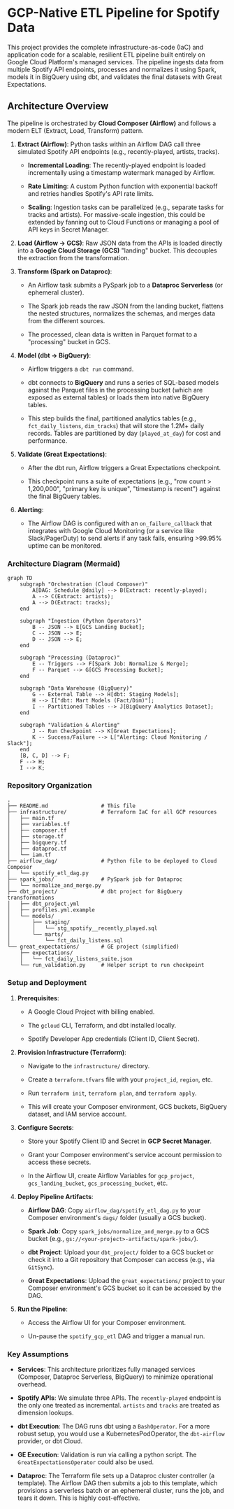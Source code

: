 # GCP-Native ETL Pipeline for Spotify Data

This project provides the complete infrastructure-as-code (IaC) and application code for a scalable, resilient ETL pipeline built entirely on Google Cloud Platform's managed services. The pipeline ingests data from multiple Spotify API endpoints, processes and normalizes it using Spark, models it in BigQuery using dbt, and validates the final datasets with Great Expectations.

## Architecture Overview

The pipeline is orchestrated by **Cloud Composer (Airflow)** and follows a modern ELT (Extract, Load, Transform) pattern.

1. **Extract (Airflow)**: Python tasks within an Airflow DAG call three simulated Spotify API endpoints (e.g., recently-played, artists, tracks).

    - **Incremental Loading**: The recently-played endpoint is loaded incrementally using a timestamp watermark managed by Airflow.

    - **Rate Limiting**: A custom Python function with exponential backoff and retries handles Spotify's API rate limits.

    - **Scaling**: Ingestion tasks can be parallelized (e.g., separate tasks for tracks and artists). For massive-scale ingestion, this could be extended by fanning out to Cloud Functions or managing a pool of API keys in Secret Manager.

2. **Load (Airflow -> GCS)**: Raw JSON data from the APIs is loaded directly into a **Google Cloud Storage (GCS)** "landing" bucket. This decouples the extraction from the transformation.

3. **Transform (Spark on Dataproc)**:

    - An Airflow task submits a PySpark job to a **Dataproc Serverless** (or ephemeral cluster).

    - The Spark job reads the raw JSON from the landing bucket, flattens the nested structures, normalizes the schemas, and merges data from the different sources.

    - The processed, clean data is written in Parquet format to a "processing" bucket in GCS.

4. **Model (dbt -> BigQuery)**:

    - Airflow triggers a `dbt run` command.

    - dbt connects to **BigQuery** and runs a series of SQL-based models against the Parquet files in the processing bucket (which are exposed as external tables) or loads them into native BigQuery tables.

    - This step builds the final, partitioned analytics tables (e.g., `fct_daily_listens`, `dim_tracks`) that will store the 1.2M+ daily records. Tables are partitioned by day (`played_at_day`) for cost and performance.

5. **Validate (Great Expectations)**:

    - After the dbt run, Airflow triggers a Great Expectations checkpoint.

    - This checkpoint runs a suite of expectations (e.g., "row count > 1,200,000", "primary key is unique", "timestamp is recent") against the final BigQuery tables.

6. **Alerting**:

    - The Airflow DAG is configured with an `on_failure_callback` that integrates with Google Cloud Monitoring (or a service like Slack/PagerDuty) to send alerts if any task fails, ensuring >99.95% uptime can be monitored.

### Architecture Diagram (Mermaid)

```mermaid
graph TD
    subgraph "Orchestration (Cloud Composer)"
        A[DAG: Schedule @daily] --> B(Extract: recently-played);
        A --> C(Extract: artists);
        A --> D(Extract: tracks);
    end

    subgraph "Ingestion (Python Operators)"
        B -- JSON --> E[GCS Landing Bucket];
        C -- JSON --> E;
        D -- JSON --> E;
    end

    subgraph "Processing (Dataproc)"
        E -- Triggers --> F[Spark Job: Normalize & Merge];
        F -- Parquet --> G[GCS Processing Bucket];
    end

    subgraph "Data Warehouse (BigQuery)"
        G -- External Table --> H[dbt: Staging Models];
        H --> I["dbt: Mart Models (Fact/Dim)"];
        I -- Partitioned Tables --> J[BigQuery Analytics Dataset];
    end

    subgraph "Validation & Alerting"
        J -- Run Checkpoint --> K[Great Expectations];
        K -- Success/Failure --> L["Alerting: Cloud Monitoring / Slack"];
    end
    [B, C, D] --> F;
    F --> H;
    I --> K;

```


### Repository Organization

```
.
├── README.md                 # This file
├── infrastructure/           # Terraform IaC for all GCP resources
│   ├── main.tf
│   ├── variables.tf
│   ├── composer.tf
│   ├── storage.tf
│   ├── bigquery.tf
│   ├── dataproc.tf
│   └── iam.tf
├── airflow_dag/              # Python file to be deployed to Cloud Composer
│   └── spotify_etl_dag.py
├── spark_jobs/               # PySpark job for Dataproc
│   └── normalize_and_merge.py
├── dbt_project/              # dbt project for BigQuery transformations
│   ├── dbt_project.yml
│   ├── profiles.yml.example
│   └── models/
│       ├── staging/
│       │   └── stg_spotify__recently_played.sql
│       └── marts/
│           └── fct_daily_listens.sql
└── great_expectations/       # GE project (simplified)
    ├── expectations/
    │   └── fct_daily_listens_suite.json
    └── run_validation.py     # Helper script to run checkpoint

```

### Setup and Deployment

1. **Prerequisites**:

    - A Google Cloud Project with billing enabled.

    - The `gcloud` CLI, Terraform, and dbt installed locally.

    - Spotify Developer App credentials (Client ID, Client Secret).

2. **Provision Infrastructure (Terraform)**:

    - Navigate to the `infrastructure/` directory.

    - Create a `terraform.tfvars` file with your `project_id`, `region`, etc.

    - Run `terraform init`, `terraform plan`, and `terraform apply`.

    - This will create your Composer environment, GCS buckets, BigQuery dataset, and IAM service account.

3. **Configure Secrets**:

    - Store your Spotify Client ID and Secret in **GCP Secret Manager**.

    - Grant your Composer environment's service account permission to access these secrets.

    - In the Airflow UI, create Airflow Variables for `gcp_project`, `gcs_landing_bucket`, `gcs_processing_bucket`, etc.

4. **Deploy Pipeline Artifacts**:

    - **Airflow DAG**: Copy `airflow_dag/spotify_etl_dag.py` to your Composer environment's `dags/` folder (usually a GCS bucket).

    - **Spark Job**: Copy `spark_jobs/normalize_and_merge.py` to a GCS bucket (e.g., `gs://<your-project>-artifacts/spark-jobs/`).

    - **dbt Project**: Upload your `dbt_project/` folder to a GCS bucket or check it into a Git repository that Composer can access (e.g., via `GitSync`).

    - **Great Expectations**: Upload the `great_expectations/` project to your Composer environment's GCS bucket so it can be accessed by the DAG.

5. **Run the Pipeline**:

    - Access the Airflow UI for your Composer environment.

    - Un-pause the `spotify_gcp_etl` DAG and trigger a manual run.

### Key Assumptions

- **Services**: This architecture prioritizes fully managed services (Composer, Dataproc Serverless, BigQuery) to minimize operational overhead.

- **Spotify APIs**: We simulate three APIs. The `recently-played` endpoint is the only one treated as incremental. `artists` and `tracks` are treated as dimension lookups.

- **dbt Execution**: The DAG runs dbt using a `BashOperator`. For a more robust setup, you would use a KubernetesPodOperator, the `dbt-airflow` provider, or dbt Cloud.

- **GE Execution**: Validation is run via calling a python script. The `GreatExpectationsOperator` could also be used.

- **Dataproc**: The Terraform file sets up a Dataproc cluster controller (a template). The Airflow DAG then submits a job to this template, which provisions a serverless batch or an ephemeral cluster, runs the job, and tears it down. This is highly cost-effective.